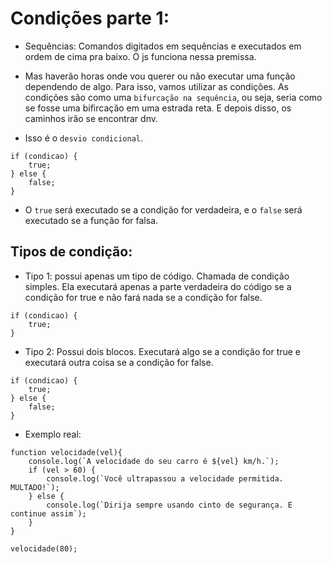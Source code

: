 # Condições parte 1:

- Sequências: Comandos digitados em sequências e executados em ordem de cima pra baixo. O js funciona nessa premissa.

- Mas haverão horas onde vou querer ou não executar uma função dependendo de algo. Para isso, vamos utilizar as condições. As condições são como uma `bifurcação na sequência`, ou seja, seria como se fosse uma bifircação em uma estrada reta. E depois disso, os caminhos irão se encontrar dnv.

- Isso é o `desvio condicional`.

~~~JS exemplo:
if (condicao) {
    true;
} else {
    false;
}
~~~

- O `true` será executado se a condição for verdadeira, e o `false` será executado se a função for falsa.

## Tipos de condição:

- Tipo 1: possui apenas um tipo de código. Chamada de condição simples. Ela executará apenas a parte verdadeira do código se a condição for true e não fará nada se a condição for false.

~~~JS exemplo:
if (condicao) {
    true;
}
~~~

- Tipo 2: Possui dois blocos. Executará algo se a condição for true e executará outra coisa se a condição for false.

~~~JS exemplo:
if (condicao) {
    true;
} else {
    false;
}
~~~

- Exemplo real:

~~~JS exemplo:
function velocidade(vel){
    console.log(`A velocidade do seu carro é ${vel} km/h.`);
    if (vel > 60) {
        console.log(`Você ultrapassou a velocidade permitida. MULTADO!`);
    } else {
        console.log(`Dirija sempre usando cinto de segurança. E continue assim`);
    }
}

velocidade(80);
~~~